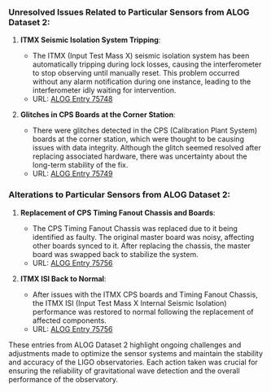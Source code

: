 ### Unresolved Issues Related to Particular Sensors from ALOG Dataset 2:

1. **ITMX Seismic Isolation System Tripping**:
   - The ITMX (Input Test Mass X) seismic isolation system has been automatically tripping during lock losses, causing the interferometer to stop observing until manually reset. This problem occurred without any alarm notification during one instance, leading to the interferometer idly waiting for intervention.
   - URL: [ALOG Entry 75748](https://alog.ligo-la.caltech.edu/aLOG/index.php?callRep=75748)

2. **Glitches in CPS Boards at the Corner Station**:
   - There were glitches detected in the CPS (Calibration Plant System) boards at the corner station, which were thought to be causing issues with data integrity. Although the glitch seemed resolved after replacing associated hardware, there was uncertainty about the long-term stability of the fix.
   - URL: [ALOG Entry 75749](https://alog.ligo-la.caltech.edu/aLOG/index.php?callRep=75749)

### Alterations to Particular Sensors from ALOG Dataset 2:

1. **Replacement of CPS Timing Fanout Chassis and Boards**:
   - The CPS Timing Fanout Chassis was replaced due to it being identified as faulty. The original master board was noisy, affecting other boards synced to it. After replacing the chassis, the master board was swapped back to stabilize the system.
   - URL: [ALOG Entry 75756](https://alog.ligo-la.caltech.edu/aLOG/index.php?callRep=75756)

2. **ITMX ISI Back to Normal**:
   - After issues with the ITMX CPS boards and Timing Fanout Chassis, the ITMX ISI (Input Test Mass X Internal Seismic Isolation) performance was restored to normal following the replacement of affected components.
   - URL: [ALOG Entry 75756](https://alog.ligo-la.caltech.edu/aLOG/index.php?callRep=75756)

These entries from ALOG Dataset 2 highlight ongoing challenges and adjustments made to optimize the sensor systems and maintain the stability and accuracy of the LIGO observatories. Each action taken was crucial for ensuring the reliability of gravitational wave detection and the overall performance of the observatory.